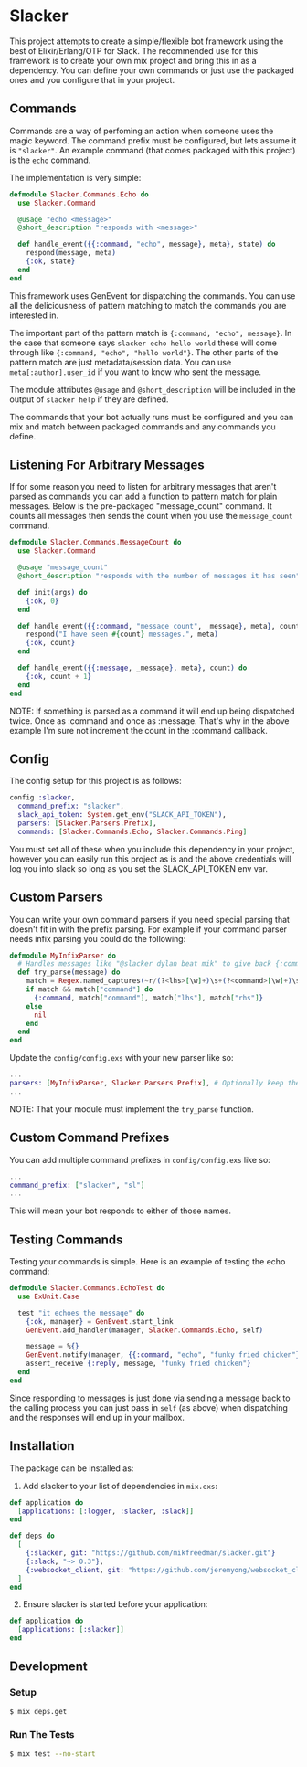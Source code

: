 # Slacker

This project attempts to create a simple/flexible bot framework using the best
of Elixir/Erlang/OTP for Slack. The recommended use for this framework is to
create your own mix project and bring this in as a dependency. You can define
your own commands or just use the packaged ones and you configure that in your
project.

## Commands
Commands are a way of perfoming an action when someone uses the magic keyword.
The command prefix must be configured, but lets assume it is `"slacker"`. An
example command (that comes packaged with this project) is the `echo` command.

The implementation is very simple:

```elixir
defmodule Slacker.Commands.Echo do
  use Slacker.Command

  @usage "echo <message>"
  @short_description "responds with <message>"

  def handle_event({{:command, "echo", message}, meta}, state) do
    respond(message, meta)
    {:ok, state}
  end
end
```

This framework uses GenEvent for dispatching the commands. You can use all the
deliciousness of pattern matching to match the commands you are interested in.

The important part of the pattern match is `{:command, "echo", message}`. In
the case that someone says `slacker echo hello world` these will come through
like `{:command, "echo", "hello world"}`. The other parts of the pattern match
are just metadata/session data. You can use `meta[:author].user_id` if you want
to know who sent the message.

The module attributes `@usage` and `@short_description` will be included in the
output of `slacker help` if they are defined.

The commands that your bot actually runs must be configured and you can mix and
match between packaged commands and any commands you define.

## Listening For Arbitrary Messages

If for some reason you need to listen for arbitrary messages that aren't parsed
as commands you can add a function to pattern match for plain messages. Below
is the pre-packaged "message_count" command. It counts all messages then sends the
count when you use the `message_count` command.

```elixir
defmodule Slacker.Commands.MessageCount do
  use Slacker.Command

  @usage "message_count"
  @short_description "responds with the number of messages it has seen"

  def init(args) do
    {:ok, 0}
  end

  def handle_event({{:command, "message_count", _message}, meta}, count) do
    respond("I have seen #{count} messages.", meta)
    {:ok, count}
  end

  def handle_event({{:message, _message}, meta}, count) do
    {:ok, count + 1}
  end
end
```

NOTE: If something is parsed as a command it will end up being dispatched twice. Once as :command and once as :message. That's why in the above example I'm sure not increment the count in the :command callback.

## Config
The config setup for this project is as follows:

```elixir
config :slacker,
  command_prefix: "slacker",
  slack_api_token: System.get_env("SLACK_API_TOKEN"),
  parsers: [Slacker.Parsers.Prefix],
  commands: [Slacker.Commands.Echo, Slacker.Commands.Ping]
```

You must set all of these when you include this dependency in your project,
however you can easily run this project as is and the above credentials will
log you into slack so long as you set the SLACK_API_TOKEN env var.

## Custom Parsers
You can write your own command parsers if you need special parsing that doesn't fit in with the prefix parsing. For example if your command parser needs infix parsing you could do the following:

```elixir
defmodule MyInfixParser do
  # Handles messages like "@slacker dylan beat mik" to give back {:command, "beat", "dylan", "mik"}
  def try_parse(message) do
    match = Regex.named_captures(~r/(?<lhs>[\w]+)\s+(?<command>[\w]+)\s+(?<rhs>[\w]+)/i, message)
    if match && match["command"] do
      {:command, match["command"], match["lhs"], match["rhs"]}
    else
      nil
    end
  end
end
```

Update the `config/config.exs` with your new parser like so:

```elixir
...
parsers: [MyInfixParser, Slacker.Parsers.Prefix], # Optionally keep the default parser
...
```

NOTE: That your module must implement the `try_parse` function.


## Custom Command Prefixes
You can add multiple command prefixes in `config/config.exs` like so:
```elixir
...
command_prefix: ["slacker", "sl"]
...
```

This will mean your bot responds to either of those names.

## Testing Commands

Testing your commands is simple. Here is an example of testing the echo command:

```elixir
defmodule Slacker.Commands.EchoTest do
  use ExUnit.Case

  test "it echoes the message" do
    {:ok, manager} = GenEvent.start_link
    GenEvent.add_handler(manager, Slacker.Commands.Echo, self)

    message = %{}
    GenEvent.notify(manager, {{:command, "echo", "funky fried chicken"}, %{bot_pid: self, message: message}})
    assert_receive {:reply, message, "funky fried chicken"}
  end
end
```

Since responding to messages is just done via sending a message back to the
calling process you can just pass in `self` (as above) when dispatching and the
responses will end up in your mailbox.

## Installation

The package can be installed as:

  1. Add slacker to your list of dependencies in `mix.exs`:

```elixir
def application do
  [applications: [:logger, :slacker, :slack]]
end

def deps do
  [
    {:slacker, git: "https://github.com/mikfreedman/slacker.git"}
    {:slack, "~> 0.3"},
    {:websocket_client, git: "https://github.com/jeremyong/websocket_client"},
  ]
end
```

  2. Ensure slacker is started before your application:

```elixir
def application do
  [applications: [:slacker]]
end
```

## Development

### Setup
```bash
$ mix deps.get
```

### Run The Tests
```bash
$ mix test --no-start
```
